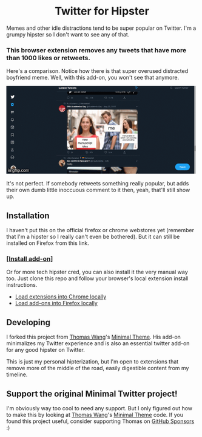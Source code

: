 <h1 align="center">
  Twitter for Hipster
</h1>

Memes and other idle distractions tend to be super popular on Twitter.  I'm a grumpy hipster so I don't want to see any of that.

<h3>This browser extension removes any tweets that have more than 1000 likes or retweets.</h3>

Here's a comparison. Notice how there is that super overused distracted boyfriend meme.  Well, with this add-on, you won't see that anymore.

![screenshot](./screenshot.gif)

It's not perfect. If somebody retweets something really popular, but adds their own dumb little inoccuous comment to it then, yeah, that'll still show up.

## Installation

I haven't put this on the official firefox or chrome webstores yet (remember that I'm a hipster so I really can't even be bothered). But it can still be installed on Firefox from this link.

<h3><a href="https://lots-of-things.github.io/twitter-for-hipster/twitter_for_hipster-1.0-fx.xpi">[Install add-on]</a></h3>

Or for more tech hipster cred, you can also install it the very manual way too. Just clone this repo and follow your browser's local extension install instructions.

- [Load extensions into Chrome locally](https://developer.chrome.com/extensions/getstarted#manifest)
- [Load add-ons into Firefox locally](https://developer.mozilla.org/en-US/docs/Mozilla/Add-ons/WebExtensions/Temporary_Installation_in_Firefox)


## Developing

I forked this project from [Thomas Wang](https://twitter.com/ThomasWang)'s [Minimal Theme](https://github.com/thomaswang/minimal-twitter). His add-on minimalizes my Twitter experience and is also an essential twitter add-on for any good hipster on Twitter.

This is just my personal hipterization, but I'm open to extensions that remove more of the middle of the road, easily digestible content from my timeline.

## Support the original Minimal Twitter project!

I'm obviously way too cool to need any support.  But I only figured out how to make this by looking at [Thomas Wang](https://twitter.com/ThomasWang)'s [Minimal Theme](https://github.com/thomaswang/minimal-twitter) code.  If you found this project useful, consider supporting Thomas on [GitHub Sponsors](https://github.com/sponsors/thomaswangio) :)
